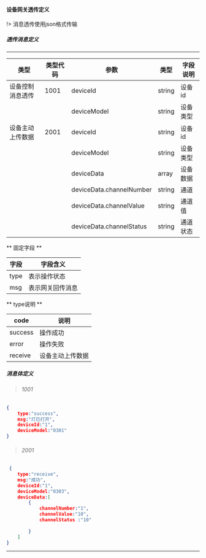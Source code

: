 #### <span id="drill-module">设备网关透传定义</span>
!> 消息透传使用json格式传输 

##### 透传消息定义

----------

|       类型       | 类型代码 |           参数           |  类型  | 字段说明 |
|------------------|----------|--------------------------|--------|----------|
| 设备控制消息透传 |     1001 | deviceId                 | string | 设备id   |
|                  |          | deviceModel              | string | 设备类型 |
| 设备主动上传数据 |     2001 | deviceId                 | string | 设备 id  |
|                  |          | deviceModel              | string | 设备类型 |
|                  |          | deviceData               | array  | 设备数据 |
|                  |          | deviceData.channelNumber | string | 通道     |
|                  |          | deviceData.channelValue  | string | 通道值   |
|                  |          | deviceData.channelStatus | string | 通道状态 |

** 固定字段 **

| 字段 |     字段含义     |
|------|------------------|
| type | 表示操作状态     |
| msg  | 表示网关回传消息 |


** type说明 **

|   code  |    说明     |
|---------|------------------|
| success | 操作成功         |
| error   | 操作失败         |
| receive | 设备主动上传数据 |




##### 消息体定义




> ###### 1001

```json
{
    type:"success",
    msg:"灯已打开",
    deviceId:"1",
    deviceModel:"0301"
} 
```


> ###### 2001

```json
 {
    type:"receive",
    msg:"成功",
    deviceId:"1",
    deviceModel:"0303",
    deviceData:[
        {
            channelNumber:"1",
            channelValue:"10",
            channelStatus :"10"
 
        }
    ]
}

```


---
